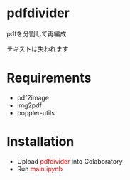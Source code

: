 # pdfdivider
pdfを分割して再編成

テキストは失われます

# Requirements
- pdf2image
- img2pdf
- poppler-utils

# Installation
- Upload <span style="color: red; ">pdfdivider</span> into Colaboratory
- Run <span style="color: red; ">main.ipynb</span>
